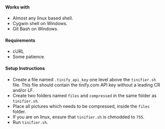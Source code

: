 #### Works with
* Almost any linux based shell.
* Cygwin shell on Windows.
* Git Bash on Windows.

#### Requirements
* cURL
* Some patience.

#### Setup Instructions
* Create a file named `.tinify_api_key` one level above the `tinifier.sh` file. This file should contain the tinify.com API key without a leading CR and/or LF.
* Create two folders named `files` and `compressed` in the same folder as `tinifier.sh`.
* Place all pictures which needs to be compressed, inside the `files` folder.
* If you are on linux, ensure that `tinifier.sh` is chmodded to `755`.
* Run `tinifier.sh`.
